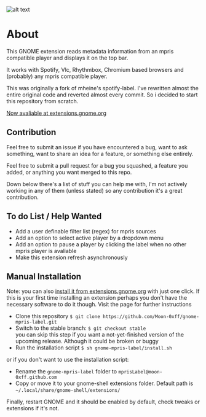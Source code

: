 ![alt text](https://github.com/Moon-0xff/gnome-mpris-label/raw/main/screenshot.png "extension screenshot")

# About
This GNOME extension reads metadata information from an mpris compatible player and displays it on the top bar.

It works with Spotify, Vlc, Rhythmbox, Chromium based browsers and (probably) any mpris compatible player.

This was originally a fork of mheine's spotify-label. I've rewritten almost the entire original code and reverted almost every commit. So i decided to start this repository from scratch.

[Now avaliable at extensions.gnome.org](https://extensions.gnome.org/extension/4928/mpris-label)

## Contribution

Feel free to submit an issue if you have encountered a bug, want to ask something, want to share an idea for a feature, or something else entirely.

Feel free to submit a pull request for a bug you squashed, a feature you added, or anything you want merged to this repo.

Down below there's a list of stuff you can help me with, I'm not actively working in any of them (unless stated) so any contribution it's a great contribution.

## To do List / Help Wanted

- Add a user definable filter list (regex) for mpris sources
- Add an option to select active player by a dropdown menu
- Add an option to pause a player by clicking the label when no other mpris player is avaliable
- Make this extension refresh asynchronously

## Manual Installation
Note: you can also [install it from extensions.gnome.org](https://extensions.gnome.org/extension/4928/mpris-label) with just one click. If this is your first time installing an extension perhaps you don't have the necessary software to do it though. Visit the page for further instructions

- Clone this repository `$ git clone https://github.com/Moon-0xff/gnome-mpris-label.git`
- Switch to the stable branch: `$ git checkout stable`  
  you can skip this step if you want a not-yet-finished version of the upcoming release. Although it could be broken or buggy
- Run the installation script `$ sh gnome-mpris-label/install.sh`

or if you don't want to use the installation script:
- Rename the `gnome-mpris-label` folder to `mprisLabel@moon-0xff.github.com`
- Copy or move it to your gnome-shell extensions folder. Default path is `~/.local/share/gnome-shell/extensions/`

Finally, restart GNOME and it should be enabled by default, check tweaks or extensions if it's not.
